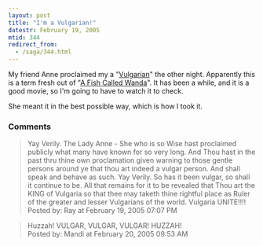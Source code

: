 ```yaml
---
layout: post
title: "I'm a Vulgarian!"
datestr: February 19, 2005
mtid: 344
redirect_from:
  - /saga/344.html
---
```


My friend Anne proclaimed my a "<a href="http://www.m-w.com/cgi-bin/dictionary?book=Dictionary&va=vulgarian&x=0&y=0" title="Vulgarian">Vulgarian</a>" the other night.  Apparently this is a term fresh out of "<a href="http://www.imdb.com/title/tt0095159/" title="A Fish Called Wanda">A Fish Called Wanda</a>".  It has been a while, and it is a good movie, so I'm going to have to watch it to check.

She meant it in the best possible way, which is how I took it.

### Comments

<blockquote>
Yay Verily. The Lady Anne - She who is so Wise hast proclaimed publicly what many have known for so very long. And Thou hast in the past thru thine own proclamation given warning to those gentle persons around ye that thou art indeed a vulgar person. And shall speak and behave as such. Yay Verily. So has it been vulgar, so shall it continue to be. All that remains for it to be revealed that Thou art the KING of Vulgaria so that thee may taketh  thine rightful place as Ruler of the greater and lesser Vulgarians of the world. Vulgaria UNITE!!!!
<div class="comment-meta">Posted by: Ray at February 19, 2005 07:07 PM</div> </blockquote>

<blockquote>
Huzzah! VULGAR, VULGAR, VULGAR! HUZZAH!
<div class="comment-meta">Posted by: Mandi at February 20, 2005 09:53 AM</div> </blockquote>

